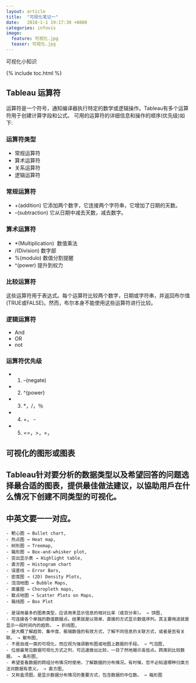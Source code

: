 ```yaml
---
layout: article
title:  "可视化笔记一"
date:   2018-1-1 19:17:30 +0800
categories: infovis
image:
  feature: 可视化.jpg
  teaser: 可视化.jpg
---
```

可视化小知识

{% include toc.html %}



## Tableau 运算符
运算符是一个符号，通知编译器执行特定的数学或逻辑操作。Tableau有多个运算符用于创建计算字段和公式。
可用的运算符的详细信息和操作的顺序(优先级)如下:
### 运算符类型
- 常规运算符
- 算术运算符
- 关系运算符
- 逻辑运算符

### 常规运算符
- +(addition)  它添加两个数字，它连接两个字符串，它增加了日期的天数。
- –(subtraction) 它从日期中减去天数，减去数字。

### 算术运算符
- *(Multiplication)  数值乘法
- /(Division)      数字部
- %(modulo)       数值分割提醒
- ^(power)       	提升到权力

### 比较运算符
这些运算符用于表达式。每个运算符比较两个数字，日期或字符串，并返回布尔值(TRUE或FALSE)。然而，布尔本身不能使用这些运算符进行比较。

### 逻辑运算符
- And
- OR
- not

### 运算符优先级
- 1.	–(negate)
- 2. ^(power)
- 3.	*，/，％
- 4.	+， -
- 5.	==，>，=，


## 可视化的图形或图表

## Tableau针对要分析的数据类型以及希望回答的问题选择最合适的图表，提供最佳做法建议，以協助用戶在什么情况下创建不同类型的可视化。
## 中英文要一一对应。
```
- 靶心图 → Bullet chart, 
- 热点图 → Heat map, 
- 树形图 → Treemap, 
- 箱形图 → Box-and-whisker plot, 
- 突出显示表 → Highlight table, 
- 直方图 → Histogram chart
- 误差线 → Error Bars, 
- 密度图 → (2D) Density Plots, 
- 泡泡地图 → Bubble Maps, 
- 面量图 → Choropleth maps, 
- 散点地图 → Scatter Plots on Maps, 
- 箱线图 → Box Plot
```

```
- 是误用最多的图表类型，应该用来显示信息的相对比率（或百分率）。 → 饼图, 
- 可连接各个单独的数值数据点。结果就是以简单、直接的方式显示数值序列。其主要用途就是显示一段时间内的趋势。 → 折线图, 
- 是大概了解趋势、集中度、极端数值的有效方式，了解不同信息的关联方式，或者是否有关联。 → 散布图, 
- 不是自成一类的可视化，而应视为强调散布图或地图上数据的手段。 → 气泡图, 
- 位居最常见数据可视化方式之列，可迅速做出比较，一目了然地揭示高低点。跨类别比较数据。 → 条形图, 
- 希望查看数据的跨组分布情况时使用，了解数据的分布情况。有时候，您不必知道哪种归类方法对数据有意义。 → 直方图, 
- 又称盒须图，是显示数据分布情况的重要方式，包含数据的中位数。 → 箱形图
```
